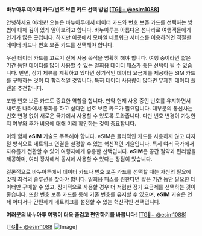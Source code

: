 **바누아투 데이터 카드/번호 보존 카드 선택 방법 [[TG💪+ @esim1088](https://t.me/s/esim1088)]**

안녕하세요 여러분! 오늘은 바누아투에서 데이터 카드와 번호 보존 카드를 선택하는 방법에 대해 깊이 있게 알아보려고 합니다. 바누아투는 아름다운 섬나라로 여행객들에게 인기가 많은 곳입니다. 하지만 이곳에서 모바일 네트워크 서비스를 이용하려면 적절한 데이터 카드나 번호 보존 카드를 선택해야 합니다.

우선 데이터 카드를 고르기 전에 사용 목적을 명확히 해야 합니다. 여행 중이라면 짧은 기간 동안 데이터를 많이 사용할 수 있는 일회용 데이터 패스가 좋은 선택이 될 수 있습니다. 반면, 장기 체류를 계획하고 있다면 정기적인 데이터 요금제를 제공하는 SIM 카드를 구매하는 것이 더 합리적일 것입니다. 특히 데이터 사용량이 많다면 무제한 데이터 플랜을 추천합니다.

또한 번호 보존 카드도 중요한 역할을 합니다. 만약 현재 사용 중인 번호를 유지하면서 새로운 나라에서 통화를 하고 싶다면 번호 보존 카드가 필요합니다. 대부분의 통신사는 번호 변경 없이 새로운 국가에서 사용할 수 있도록 도와줍니다. 다만 번호 변경이 가능한지 여부와 추가 비용에 대해 미리 확인하는 것이 중요합니다.

이와 함께 **eSIM** 기술도 주목해야 합니다. eSIM은 물리적인 카드를 사용하지 않고 디지털 방식으로 네트워크 연결을 설정할 수 있는 혁신적인 기술입니다. 특히 여러 국가에서 자유롭게 전환할 수 있어 여행자에게 유용한 선택입니다. **eSIM**은 공간 절약과 편리함을 제공하며, 여러 장치에서 동시에 사용할 수 있다는 장점이 있습니다.

결론적으로 바누아투에서 데이터 카드나 번호 보존 카드를 선택할 때는 자신의 필요에 맞춰 최적의 솔루션을 찾아야 합니다. 일회용 패스를 원한다면 짧은 기간 동안 필요한 데이터만 구매할 수 있고, 장기적으로 사용할 경우 더 저렴한 정기 요금제를 선택하는 것이 좋습니다. 또한 번호 보존 카드를 통해 기존 번호를 유지할 수 있으며, **eSIM** 기술은 언제 어디서나 간편하게 네트워크를 설정할 수 있는 혁신적인 선택입니다.

**여러분의 바누아투 여행이 더욱 즐겁고 편안하기를 바랍니다!** [[TG💪+ @esim1088](https://t.me/s/esim1088)]

[[TG💪+ @esim1088](https://t.me/s/esim1088) ![Image](https://i.postimg.cc/Y0z9fWf4/image.png)]